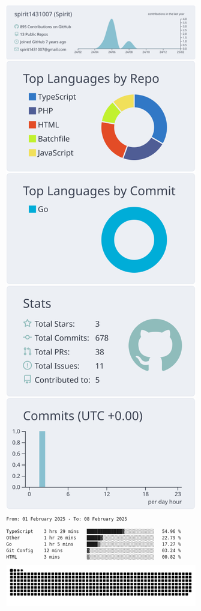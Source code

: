 [![](https://raw.githubusercontent.com/spirit1431007/spirit1431007/master/profile-summary-card-output/nord_bright/0-profile-details.svg)](https://git.io/spiritx)
[![](https://raw.githubusercontent.com/spirit1431007/spirit1431007/master/profile-summary-card-output/nord_bright/1-repos-per-language.svg)](https://git.io/spiritx) [![](https://raw.githubusercontent.com/spirit1431007/spirit1431007/master/profile-summary-card-output/nord_bright/2-most-commit-language.svg)](https://git.io/spiritx)
[![](https://raw.githubusercontent.com/spirit1431007/spirit1431007/master/profile-summary-card-output/nord_bright/3-stats.svg)](https://git.io/spiritx) [![](https://raw.githubusercontent.com/spirit1431007/spirit1431007/master/profile-summary-card-output/nord_bright/4-productive-time.svg)](https://git.io/spiritx)

<!--START_SECTION:waka-->

```txt
From: 01 February 2025 - To: 08 February 2025

TypeScript    3 hrs 29 mins   █████████████▓░░░░░░░░░░░   54.96 %
Other         1 hr 26 mins    █████▓░░░░░░░░░░░░░░░░░░░   22.79 %
Go            1 hr 5 mins     ████▒░░░░░░░░░░░░░░░░░░░░   17.27 %
Git Config    12 mins         ▓░░░░░░░░░░░░░░░░░░░░░░░░   03.24 %
HTML          3 mins          ▒░░░░░░░░░░░░░░░░░░░░░░░░   00.82 %
```

<!--END_SECTION:waka-->

![contribution](https://github.com/spirit1431007/spirit1431007/blob/output/github-contribution-grid-snake.svg)
